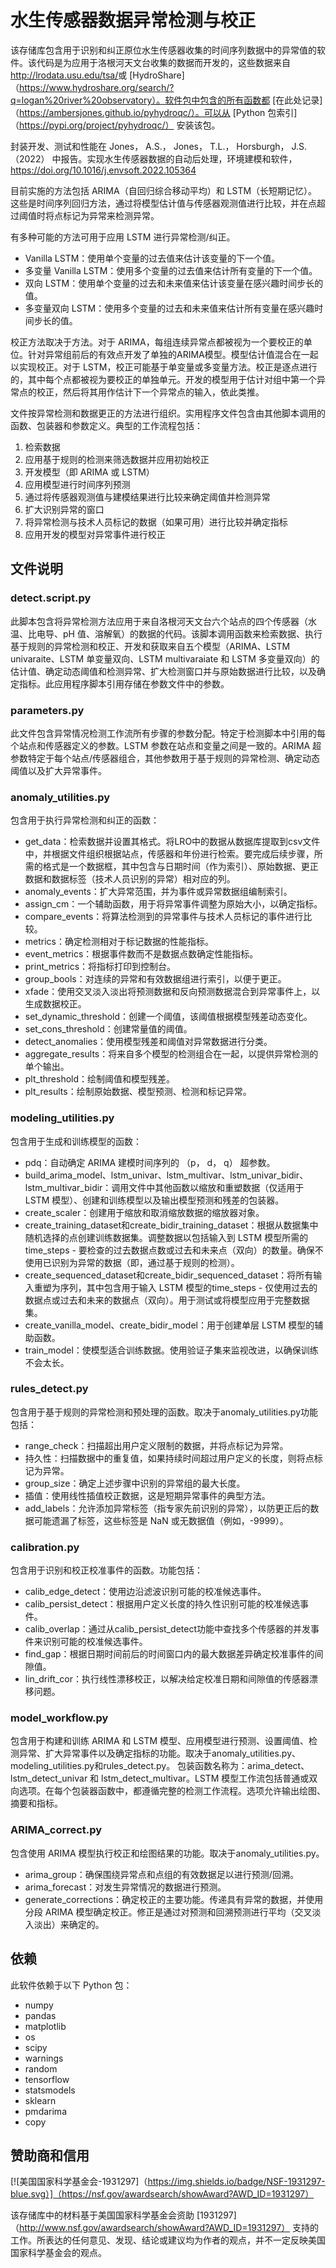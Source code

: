 # 水生传感器数据异常检测与校正
该存储库包含用于识别和纠正原位水生传感器收集的时间序列数据中的异常值的软件。该代码是为应用于洛根河天文台收集的数据而开发的，这些数据来自<http://lrodata.usu.edu/tsa/>或 [HydroShare]（https://www.hydroshare.org/search/?q=logan%20river%20observatory）。软件包中包含的所有函数都 [在此处记录]（https://ambersjones.github.io/pyhydroqc/）。可以从 [Python 包索引]（https://pypi.org/project/pyhydroqc/） 安装该包。

封装开发、测试和性能在 Jones， A.S.， Jones， T.L.， Horsburgh， J.S. （2022） 中报告。实现水生传感器数据的自动后处理，环境建模和软件，<https://doi.org/10.1016/j.envsoft.2022.105364>

目前实施的方法包括 ARIMA（自回归综合移动平均）和 LSTM（长短期记忆）。这些是时间序列回归方法，通过将模型估计值与传感器观测值进行比较，并在点超过阈值时将点标记为异常来检测异常。

有多种可能的方法可用于应用 LSTM 进行异常检测/纠正。
- Vanilla LSTM：使用单个变量的过去值来估计该变量的下一个值。
- 多变量 Vanilla LSTM：使用多个变量的过去值来估计所有变量的下一个值。
- 双向 LSTM：使用单个变量的过去和未来值来估计该变量在感兴趣时间步长的值。
- 多变量双向 LSTM：使用多个变量的过去和未来值来估计所有变量在感兴趣时间步长的值。

校正方法取决于方法。对于 ARIMA，每组连续异常点都被视为一个要校正的单位。针对异常组前后的有效点开发了单独的ARIMA模型。模型估计值混合在一起以实现校正。对于 LSTM，校正可能基于单变量或多变量方法。校正是逐点进行的，其中每个点都被视为要校正的单独单元。开发的模型用于估计对组中第一个异常点的校正，然后将其用作估计下一个异常点的输入，依此类推。

文件按异常检测和数据更正的方法进行组织。实用程序文件包含由其他脚本调用的函数、包装器和参数定义。典型的工作流程包括：
1. 检索数据
2. 应用基于规则的检测来筛选数据并应用初始校正
3. 开发模型（即 ARIMA 或 LSTM）
4. 应用模型进行时间序列预测
5. 通过将传感器观测值与建模结果进行比较来确定阈值并检测异常
6. 扩大识别异常的窗口
7. 将异常检测与技术人员标记的数据（如果可用）进行比较并确定指标
8. 应用开发的模型对异常事件进行校正

## 文件说明

### detect.script.py
此脚本包含将异常检测方法应用于来自洛根河天文台六个站点的四个传感器（水温、比电导、pH 值、溶解氧）的数据的代码。该脚本调用函数来检索数据、执行基于规则的异常检测和校正、开发和获取来自五个模型（ARIMA、LSTM univaraite、LSTM 单变量双向、LSTM multivaraiate 和 LSTM 多变量双向）的估计值、确定动态阈值和检测异常、扩大检测窗口并与原始数据进行比较，以及确定指标。此应用程序脚本引用存储在参数文件中的参数。

### parameters.py
此文件包含异常情况检测工作流所有步骤的参数分配。特定于检测脚本中引用的每个站点和传感器定义的参数。LSTM 参数在站点和变量之间是一致的。ARIMA 超参数特定于每个站点/传感器组合，其他参数用于基于规则的异常检测、确定动态阈值以及扩大异常事件。 

### anomaly_utilities.py
包含用于执行异常检测和纠正的函数：
- get_data：检索数据并设置其格式。将LRO中的数据从数据库提取到csv文件中，并根据文件组织根据站点，传感器和年份进行检索。要完成后续步骤，所需的格式是一个数据框，其中包含与日期时间（作为索引）、原始数据、更正数据和数据标签（技术人员识别的异常）相对应的列。
- anomaly_events：扩大异常范围，并为事件或异常数据组编制索引。
- assign_cm：一个辅助函数，用于将异常事件调整为原始大小，以确定指标。
- compare_events：将算法检测到的异常事件与技术人员标记的事件进行比较。
- metrics：确定检测相对于标记数据的性能指标。
- event_metrics：根据事件数而不是数据点数确定性能指标。
- print_metrics：将指标打印到控制台。
- group_bools：对连续的异常和有效数据组进行索引，以便于更正。
- xfade：使用交叉淡入淡出将预测数据和反向预测数据混合到异常事件上，以生成数据校正。
- set_dynamic_threshold：创建一个阈值，该阈值根据模型残差动态变化。
- set_cons_threshold：创建常量值的阈值。
- detect_anomalies：使用模型残差和阈值对异常数据进行分类。
- aggregate_results：将来自多个模型的检测组合在一起，以提供异常检测的单个输出。
- plt_threshold：绘制阈值和模型残差。
- plt_results：绘制原始数据、模型预测、检测和标记异常。

### modeling_utilities.py
包含用于生成和训练模型的函数：
- pdq：自动确定 ARIMA 建模时间序列的 （p， d， q） 超参数。
- build_arima_model、lstm_univar、lstm_multivar、lstm_univar_bidir、lstm_multivar_bidir：调用文件中其他函数以缩放和重塑数据（仅适用于 LSTM 模型）、创建和训练模型以及输出模型预测和残差的包装器。
- create_scaler：创建用于缩放和取消缩放数据的缩放器对象。
- create_training_dataset和create_bidir_training_dataset：根据从数据集中随机选择的点创建训练数据集。调整数据以包括输入到 LSTM 模型所需的time_steps - 要检查的过去数据点数或过去和未来点（双向）的数量。确保不使用已识别为异常的数据（即，通过基于规则的检测）。
- create_sequenced_dataset和create_bidir_sequenced_dataset：将所有输入重塑为序列，其中包含用于输入 LSTM 模型的time_steps - 仅使用过去的数据点或过去和未来的数据点（双向）。用于测试或将模型应用于完整数据集。
- create_vanilla_model、create_bidir_model：用于创建单层 LSTM 模型的辅助函数。
- train_model：使模型适合训练数据。使用验证子集来监视改进，以确保训练不会太长。

### rules_detect.py
包含用于基于规则的异常检测和预处理的函数。取决于anomaly_utilities.py功能包括：
- range_check：扫描超出用户定义限制的数据，并将点标记为异常。
- 持久性：扫描数据中的重复值，如果持续时间超过用户定义的长度，则将点标记为异常。
- group_size：确定上述步骤中识别的异常组的最大长度。
- 插值：使用线性插值校正数据，这是短期异常事件的典型方法。
- add_labels：允许添加异常标签（指专家先前识别的异常），以防更正后的数据可能遗漏了标签，这些标签是 NaN 或无数据值（例如，-9999）。

### calibration.py
包含用于识别和校正校准事件的函数。功能包括：
- calib_edge_detect：使用边沿滤波识别可能的校准候选事件。
- calib_persist_detect：根据用户定义长度的持久性识别可能的校准候选事件。
- calib_overlap：通过从calib_persist_detect功能中查找多个传感器的并发事件来识别可能的校准候选事件。
- find_gap：根据日期时间前后的时间窗口内的最大数据差异确定校准事件的间隙值。
- lin_drift_cor：执行线性漂移校正，以解决给定校准日期和间隙值的传感器漂移问题。

### model_workflow.py
包含用于构建和训练 ARIMA 和 LSTM 模型、应用模型进行预测、设置阈值、检测异常、扩大异常事件以及确定指标的功能。取决于anomaly_utilities.py、modeling_utilities.py和rules_detect.py。
包装函数名称为：arima_detect、lstm_detect_univar 和 lstm_detect_multivar。LSTM 模型工作流包括普通或双向选项。在每个包装器函数中，都遵循完整的检测工作流程。选项允许输出绘图、摘要和指标。

### ARIMA_correct.py
包含使用 ARIMA 模型执行校正和绘图结果的功能。取决于anomaly_utilities.py。
- arima_group：确保围绕异常点和点组的有效数据足以进行预测/回溯。
- arima_forecast：对发生异常情况的数据进行预测。
- generate_corrections：确定校正的主要功能。传递具有异常的数据，并使用分段 ARIMA 模型确定校正。修正是通过对预测和回溯预测进行平均（交叉淡入淡出）来确定的。

## 依赖
此软件依赖于以下 Python 包：
- numpy
- pandas
- matplotlib
- os
- scipy
- warnings
- random
- tensorflow
- statsmodels
- sklearn
- pmdarima
- copy

## 赞助商和信用
[![美国国家科学基金会-1931297]（https://img.shields.io/badge/NSF-1931297-blue.svg）]（https://nsf.gov/awardsearch/showAward?AWD_ID=1931297）

该存储库中的材料基于美国国家科学基金会资助 [1931297]（http://www.nsf.gov/awardsearch/showAward?AWD_ID=1931297） 支持的工作。所表达的任何意见、发现、结论或建议均为作者的观点，并不一定反映美国国家科学基金会的观点。